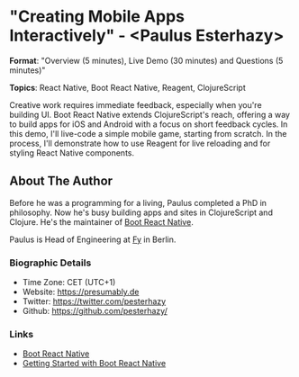 # "Creating Mobile Apps Interactively" - \<Paulus Esterhazy\>

**Format**: "Overview (5 minutes), Live Demo (30 minutes) and Questions (5 minutes)"

**Topics**: React Native, Boot React Native, Reagent, ClojureScript

Creative work requires immediate feedback, especially when you're building UI.
Boot React Native extends ClojureScript's reach, offering a way to build apps
for iOS and Android with a focus on short feedback cycles. In this demo, I'll
live-code a simple mobile game, starting from scratch. In the process, I'll
demonstrate how to use Reagent for live reloading and for styling React Native components.

## About The Author

Before he was a programming for a living, Paulus completed a PhD in philosophy.
Now he's busy building apps and sites in ClojureScript and Clojure. He's the
maintainer of
[Boot React Native](https://github.com/mjmeintjes/boot-react-native/).

Paulus is Head of Engineering at [Fy](https://www.iamfy.co/about) in Berlin.

### Biographic Details

 - Time Zone: CET (UTC+1)
 - Website: https://presumably.de
 - Twitter: https://twitter.com/pesterhazy
 - Github: https://github.com/pesterhazy/

### Links

- [Boot React Native](https://github.com/mjmeintjes/boot-react-native/)
- [Getting Started with Boot React Native](https://presumably.de/getting-started-with-boot-react-native-part-1-up-and-running.html)
